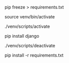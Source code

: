 pip freeze > requirements.txt

source venv/bin/activate

./venv/scripts/activate

pip install django

./venv/scripts/deactivate

pip install -r requirements.txt
